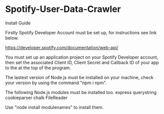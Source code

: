 # Spotify-User-Data-Crawler

Install Guide

Firstly Spotify Developer Account must be set up, for instructions see link below.

https://developer.spotify.com/documentation/web-api/

You must set up an application project on your Spotify Developer account, then set the associated Client ID, Client Secret and Callback ID of your app to the at the top of the program. 

The lastest version of Node.js must be installed on your machine, check your version by using the command "npm i npm".

The following Node.js modules must be installed too. 
express
querystring
cookieparser
chalk
FileReader

Use "node install modulenames" to install them.


